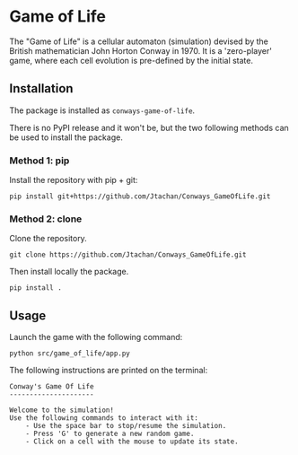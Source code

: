 # Game of Life

The "Game of Life" is a cellular automaton (simulation) devised by the British mathematician John Horton Conway in 1970.
It is a 'zero-player' game, where each cell evolution is pre-defined by the initial state. 

## Installation

The package is installed as `conways-game-of-life`.

There is no PyPI release and it won't be, but the two following methods can be used to install the package.

### Method 1: pip

Install the repository with pip + git:

```shell
pip install git+https://github.com/Jtachan/Conways_GameOfLife.git
```

### Method 2: clone

Clone the repository.

```shell
git clone https://github.com/Jtachan/Conways_GameOfLife.git
```

Then install locally the package.

```shell
pip install .
```

## Usage

Launch the game with the following command:

```shell
python src/game_of_life/app.py
```

The following instructions are printed on the terminal:

```text
Conway's Game Of Life
---------------------

Welcome to the simulation!
Use the following commands to interact with it:
    - Use the space bar to stop/resume the simulation.
    - Press 'G' to generate a new random game.
    - Click on a cell with the mouse to update its state.
```

